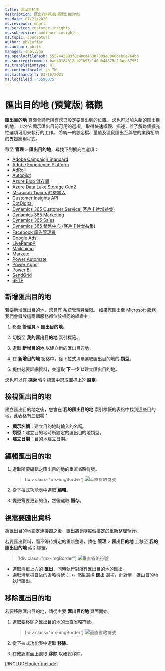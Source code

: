 ```yaml
---
title: 匯出目的地
description: 匯出資料和管理匯出目的地。
ms.date: 07/21/2020
ms.reviewer: mhart
ms.service: customer-insights
ms.subservice: audience-insights
ms.topic: conceptual
author: phkieffer
ms.author: philk
manager: shellyha
ms.openlocfilehash: 5557442983f8c48cd46387009e0060beb6e764bb
ms.sourcegitcommit: bae40184312ab27b95c140a044875c2daea37951
ms.translationtype: HT
ms.contentlocale: zh-TW
ms.lasthandoff: 03/15/2021
ms.locfileid: "5596075"
---
```

# <a name="export-destinations-preview-overview"></a>匯出目的地 (預覽版) 概觀

**匯出目的地** 頁面會顯示所有您已設定要匯出到的位置。 您也可以加入新的匯出目的地。 此外它顯示匯出目前可用的選項。 取得快速概觀、描述，並了解每個擴充性選項可用來執行的工作。 將統一的設定檔、量值及區段匯出至與您的業務相關的支援應用程式。

移至 **管理** > **匯出目的地**，尋找下列擴充性選項：

- [Adobe Campaign Standard](export-adobe-campaign-standard.md)
- [Adobe Experience Platform](export-adobe-experience-platform.md)
- [AdRoll](export-adroll.md)
- [Autopilot](export-autopilot.md)
- [Azure Blob 儲存體](export-azure-blob-storage.md)
- [Azure Data Lake Storage Gen2](export-azure-data-lake-storage-gen2.md)
- [Microsoft Teams 的機器人](export-teams-bot.md)
- [Customer Insights API](apis.md)
- [DotDigital](export-dotdigital.md)
- [Dynamics 365 Customer Service (客戶卡片增益集)](customer-card-add-in.md)
- [Dynamics 365 Marketing](export-dynamics365-marketing.md)
- [Dynamics 365 Sales](export-dynamics365-sales.md)
- [Dynamics 365 銷售中心 (客戶卡片增益集)](customer-card-add-in.md)
- [Facebook 廣告管理員](export-facebook.md)
- [Google Ads](export-google-ads.md)
- [LiveRamp&reg;](export-liveramp.md)
- [Mailchimp](export-mailchimp.md)
- [Marketo](export-marketo.md)
- [Power Automate](export-power-automate.md)
- [Power Apps](export-power-apps.md)
- [Power BI](export-power-bi.md)
- [SendGrid](export-sendgrid.md)
- [SFTP](export-sftp.md)

## <a name="add-a-new-export-destination"></a>新增匯出目的地

若要新增匯出目的地，您具有 [系統管理員權限](permissions.md)。 如果您匯出至 Microsoft 服務，我們會假設這兩個服務都位於相同的組織中。

1. 移至 **管理員** > **匯出目的地**。

1. 切換至 **我的匯出目的地** 索引標籤。

1. 選取 **新增目的地** 以建立新的匯出目的地。

1. 在 **新增目的地** 窗格中，從下拉式清單選取匯出目的地的 **類型**。

1. 提供必要詳細資料，並選取 **下一步** 以建立匯出目的地。

您也可以在 **探索** 索引標籤中選取圖標上的 **設定**。

## <a name="view-export-destinations"></a>檢視匯出目的地

建立匯出目的地之後，您會在 **我的匯出目的地** 索引標籤的表格中找到這些目的地。此表格有三個欄：

- **顯示名稱**：建立目的地時輸入的名稱。
- **類型**：建立目的地時所設定的匯出目的地類型。
- **建立日期**：目的地建立日期。

## <a name="edit-an-export-destination"></a>編輯匯出目的地

1. 選取所要編輯之匯出目的地的垂直省略符號。

   > [!div class="mx-imgBorder"]
   > ![垂直省略符號](media/export-destinations-page-ellipsis.png "垂直省略符號")

1. 從下拉式功能表中選取 **編輯**。

1. 變更需要更新的值，然後選取 **儲存**。

## <a name="export-data-on-demand"></a>視需要匯出資料

為匯出目的地設定連接器之後，匯出將會隨每個[排定的重新整理](system.md#schedule-tab)執行。

若要匯出資料，而不等待排定的重新整理，請在 **管理** > **匯出目的地** 上移至 **我的匯出目的地** 索引標籤。

> [!div class="mx-imgBorder"]
> ![垂直省略符號](media/export-destinations-page-ellipsis.png "垂直省略符號")

- 選取清單上方的 **匯出**，同時執行對所有匯出目的地的匯出。
- 選取清單項目後的省略符號 (...)，然後選擇 **匯出** 選項，針對單一匯出目的地執行匯出。

## <a name="remove-an-export-destination"></a>移除匯出目的地

若要移除匯出目的地，請從主要 **匯出目的地** 頁面開始。

1. 選取要移除之匯出目的地的垂直省略符號。

   > [!div class="mx-imgBorder"]
   > ![垂直省略符號](media/export-destinations-page-ellipsis.png "垂直省略符號")

2. 從下拉式功能表中選取 **移除**。

3. 在確認畫面上選取 **移除** 以確認移除。


[!INCLUDE[footer-include](../includes/footer-banner.md)]